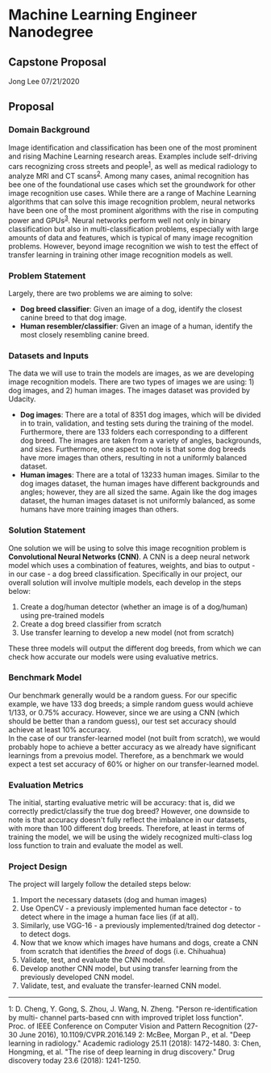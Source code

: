 # Machine Learning Engineer Nanodegree
## Capstone Proposal
Jong Lee
07/21/2020

## Proposal

### Domain Background

Image identification and classification has been one of the most prominent and rising Machine Learning research areas. Examples include self-driving cars recognizing cross streets and people<sup>[1](#f1)</sup>, as well as medical radiology to analyze MRI and CT scans<sup>[2](#f2)</sup>. Among many cases, animal recognition has bee one of the foundational use cases which set the groundwork for other image recognition use cases. While there are a range of Machine Learning algorithms that can solve this image recognition problem, neural networks have been one of the most prominent algorithms with the rise in computing power and GPUs<sup>[3](#f3)</sup>. Neural networks perform well not only in binary classification but also in multi-classification problems, especially with large amounts of data and features, which is typical of many image recognition problems. However, beyond image recognition we wish to test the effect of transfer learning in training other image recognition models as well.


### Problem Statement

Largely, there are two problems we are aiming to solve:
- **Dog breed classifier**: Given an image of a dog, identify the closest canine breed to that dog image.
- **Human resembler/classifier**: Given an image of a human, identify the most closely resembling canine breed.


### Datasets and Inputs

The data we will use to train the models are images, as we are developing image recognition models. There are two types of images we are using: 1) dog images, and 2) human images. The images dataset was provided by Udacity.
- **Dog images**: There are a total of 8351 dog images, which will be divided in to train, validation, and testing sets during the training of the model. Furthermore, there are 133 folders each corresponding to a different dog breed. The images are taken from a variety of angles, backgrounds, and sizes. Furthermore, one aspect to note is that some dog breeds have more images than others, resulting in not a uniformly balanced dataset.
- **Human images**: There are a total of 13233 human images. Similar to the dog images dataset, the human images have different backgrounds and angles; however, they are all sized the same. Again like the dog images dataset, the human images dataset is not uniformly balanced, as some humans have more training images than others.


### Solution Statement

One solution we will be using to solve this image recognition problem is **Convolutional Neural Networks (CNN)**. A CNN is a deep neural network model which uses a combination of features, weights, and bias to output - in our case - a dog breed classification. Specifically in our project, our overall solution will involve multiple models, each develop in the steps below:
1. Create a dog/human detector (whether an image is of a dog/human) using pre-trained models
2. Create a dog breed classifier from scratch
3. Use transfer learning to develop a new model (not from scratch)

These three models will output the different dog breeds, from which we can check how accurate our models were using evaluative metrics.

### Benchmark Model

Our benchmark generally would be a random guess. For our specific example, we have 133 dog breeds; a simple random guess would achieve 1/133, or 0.75% accuracy. However, since we are using a CNN (which should be better than a random guess), our test set accuracy should achieve at least 10% accuracy.  
In the case of our transfer-learned model (not built from scratch), we would probably hope to achieve a better accuracy as we already have significant learnings from a prevoius model. Therefore, as a benchmark we would expect a test set accuracy of 60% or higher on our transfer-learned model.

### Evaluation Metrics

The initial, starting evaluative metric will be accuracy: that is, did we correctly predict/classify the true dog breed? However, one downside to note is that accuracy doesn't fully reflect the imbalance in our datasets, with more than 100 different dog breeds. Therefore, at least in terms of training the model, we will be using the widely recognized multi-class log loss function to train and evaluate the model as well. 

### Project Design

The project will largely follow the detailed steps below:
1. Import the necessary datasets (dog and human images)
2. Use OpenCV - a previously implemented human face detector - to detect where in the image a human face lies (if at all).
3. Similarly, use VGG-16  - a previously implemented/trained dog detector - to detect dogs.
4. Now that we know which images have humans and dogs, create a CNN from scratch that identifies the *breed* of dogs (i.e. Chihuahua)
5. Validate, test, and evaluate the CNN model.
6. Develop another CNN model, but using transfer learning from the previously developed CNN model. 
7. Validate, test, and evaluate the transfer-learned CNN model.

-----------


<a name="f1">1</a>: D. Cheng, Y. Gong, S. Zhou, J. Wang, N. Zheng. "Person re-identification by multi- channel parts-based cnn with improved triplet loss function". Proc. of IEEE Conference on Computer Vision and Pattern Recognition (27-30 June 2016), 10.1109/CVPR.2016.149
<a name="f2">2</a>: McBee, Morgan P., et al. "Deep learning in radiology." Academic radiology 25.11 (2018): 1472-1480.
<a name="f3">3</a>: Chen, Hongming, et al. "The rise of deep learning in drug discovery." Drug discovery today 23.6 (2018): 1241-1250.
